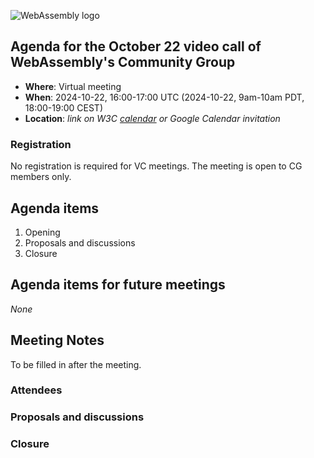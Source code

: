 ![WebAssembly logo](/images/WebAssembly.png)

## Agenda for the October 22 video call of WebAssembly's Community Group

- **Where**: Virtual meeting
- **When**: 2024-10-22, 16:00-17:00 UTC (2024-10-22, 9am-10am PDT, 18:00-19:00 CEST)
- **Location**: *link on W3C [calendar](https://www.w3.org/groups/cg/webassembly/calendar/) or Google Calendar invitation*

### Registration

No registration is required for VC meetings. The meeting is open to CG members only.

## Agenda items

1. Opening
1. Proposals and discussions
1. Closure

## Agenda items for future meetings

*None*

## Meeting Notes

To be filled in after the meeting.

### Attendees

### Proposals and discussions

### Closure
